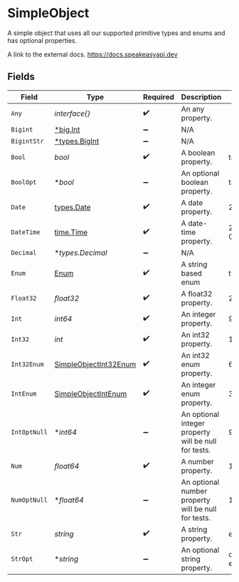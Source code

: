 # SimpleObject

A simple object that uses all our supported primitive types and enums and has optional properties.

A link to the external docs.
<https://docs.speakeasyapi.dev>


## Fields

| Field                                                                 | Type                                                                  | Required                                                              | Description                                                           | Example                                                               |
| --------------------------------------------------------------------- | --------------------------------------------------------------------- | --------------------------------------------------------------------- | --------------------------------------------------------------------- | --------------------------------------------------------------------- |
| `Any`                                                                 | *interface{}*                                                         | :heavy_check_mark:                                                    | An any property.                                                      |                                                                       |
| `Bigint`                                                              | [*big.Int](https://pkg.go.dev/math/big#Int)                           | :heavy_minus_sign:                                                    | N/A                                                                   |                                                                       |
| `BigintStr`                                                           | [*types.BigInt](../../types/bigint.md)                                | :heavy_minus_sign:                                                    | N/A                                                                   |                                                                       |
| `Bool`                                                                | *bool*                                                                | :heavy_check_mark:                                                    | A boolean property.                                                   | true                                                                  |
| `BoolOpt`                                                             | **bool*                                                               | :heavy_minus_sign:                                                    | An optional boolean property.                                         | true                                                                  |
| `Date`                                                                | [types.Date](../../types/date.md)                                     | :heavy_check_mark:                                                    | A date property.                                                      | 2020-01-01                                                            |
| `DateTime`                                                            | [time.Time](https://pkg.go.dev/time#Time)                             | :heavy_check_mark:                                                    | A date-time property.                                                 | 2020-01-01T00:00:00Z                                                  |
| `Decimal`                                                             | **types.Decimal*                                                      | :heavy_minus_sign:                                                    | N/A                                                                   |                                                                       |
| `Enum`                                                                | [Enum](../../models/shared/enum.md)                                   | :heavy_check_mark:                                                    | A string based enum                                                   | two                                                                   |
| `Float32`                                                             | *float32*                                                             | :heavy_check_mark:                                                    | A float32 property.                                                   | 2.2222222                                                             |
| `Int`                                                                 | *int64*                                                               | :heavy_check_mark:                                                    | An integer property.                                                  | 999999                                                                |
| `Int32`                                                               | *int*                                                                 | :heavy_check_mark:                                                    | An int32 property.                                                    | 1                                                                     |
| `Int32Enum`                                                           | [SimpleObjectInt32Enum](../../models/shared/simpleobjectint32enum.md) | :heavy_check_mark:                                                    | An int32 enum property.                                               | 69                                                                    |
| `IntEnum`                                                             | [SimpleObjectIntEnum](../../models/shared/simpleobjectintenum.md)     | :heavy_check_mark:                                                    | An integer enum property.                                             | 3                                                                     |
| `IntOptNull`                                                          | **int64*                                                              | :heavy_minus_sign:                                                    | An optional integer property will be null for tests.                  | 999999                                                                |
| `Num`                                                                 | *float64*                                                             | :heavy_check_mark:                                                    | A number property.                                                    | 1.1                                                                   |
| `NumOptNull`                                                          | **float64*                                                            | :heavy_minus_sign:                                                    | An optional number property will be null for tests.                   | 1.1                                                                   |
| `Str`                                                                 | *string*                                                              | :heavy_check_mark:                                                    | A string property.                                                    | example                                                               |
| `StrOpt`                                                              | **string*                                                             | :heavy_minus_sign:                                                    | An optional string property.                                          | optional example                                                      |